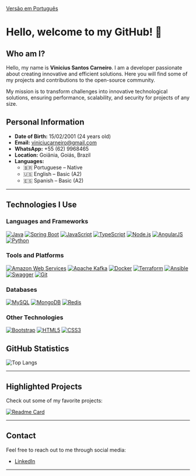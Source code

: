 [Versão em Português](README.md)

# Hello, welcome to my GitHub! 👋

## Who am I?
Hello, my name is **Vinicius Santos Carneiro**. I am a developer passionate about creating innovative and efficient solutions. Here you will find some of my projects and contributions to the open-source community.

My mission is to transform challenges into innovative technological solutions, ensuring performance, scalability, and security for projects of any size.

## Personal Information
- **Date of Birth:** 15/02/2001 (24 years old)
- **Email:** [viniciucarneiro@gmail.com](mailto:viniciucarneiro@gmail.com)
- **WhatsApp:** +55 (62) 9968465
- **Location:** Goiânia, Goiás, Brazil
- **Languages:**
  - 🇧🇷 Portuguese – Native
  - 🇺🇸 English – Basic (A2)
  - 🇪🇸 Spanish – Basic (A2)

---

## Technologies I Use

### Languages and Frameworks
[![Java](https://img.shields.io/badge/Java-007396?style=for-the-badge&logo=java&logoColor=white)](https://www.java.com/)
[![Spring Boot](https://img.shields.io/badge/Spring%20Boot-6DB33F?style=for-the-badge&logo=spring-boot&logoColor=white)](https://spring.io/projects/spring-boot)
[![JavaScript](https://img.shields.io/badge/JavaScript-F7DF1E?style=for-the-badge&logo=javascript&logoColor=black)](https://developer.mozilla.org/pt-BR/docs/Web/JavaScript)
[![TypeScript](https://img.shields.io/badge/TypeScript-007ACC?style=for-the-badge&logo=typescript&logoColor=white)](https://www.typescriptlang.org/)
[![Node.js](https://img.shields.io/badge/Node.js-339933?style=for-the-badge&logo=nodedotjs&logoColor=white)](https://nodejs.org/)
[![AngularJS](https://img.shields.io/badge/AngularJS-E23237?style=for-the-badge&logo=angularjs&logoColor=white)](https://angularjs.org/)
[![Python](https://img.shields.io/badge/Python-3776AB?style=for-the-badge&logo=python&logoColor=white)](https://www.python.org/)

### Tools and Platforms
[![Amazon Web Services](https://img.shields.io/badge/Amazon%20AWS-232F3E?style=for-the-badge&logo=amazon-aws&logoColor=white)](https://aws.amazon.com/)
[![Apache Kafka](https://img.shields.io/badge/Apache%20Kafka-231F20?style=for-the-badge&logo=apache-kafka&logoColor=white)](https://kafka.apache.org/)
[![Docker](https://img.shields.io/badge/Docker-2496ED?style=for-the-badge&logo=docker&logoColor=white)](https://www.docker.com/)
[![Terraform](https://img.shields.io/badge/Terraform-623CE4?style=for-the-badge&logo=terraform&logoColor=white)](https://www.terraform.io/)
[![Ansible](https://img.shields.io/badge/Ansible-EE0000?style=for-the-badge&logo=ansible&logoColor=white)](https://www.ansible.com/)
[![Swagger](https://img.shields.io/badge/Swagger-85EA2D?style=for-the-badge&logo=swagger&logoColor=black)](https://swagger.io/)
[![Git](https://img.shields.io/badge/Git-F05032?style=for-the-badge&logo=git&logoColor=white)](https://git-scm.com/)

### Databases
[![MySQL](https://img.shields.io/badge/MySQL-4479A1?style=for-the-badge&logo=mysql&logoColor=white)](https://www.mysql.com/)
[![MongoDB](https://img.shields.io/badge/MongoDB-4EA94B?style=for-the-badge&logo=mongodb&logoColor=white)](https://www.mongodb.com/)
[![Redis](https://img.shields.io/badge/Redis-DC382D?style=for-the-badge&logo=redis&logoColor=white)](https://redis.io/)

### Other Technologies
[![Bootstrap](https://img.shields.io/badge/Bootstrap-563D7C?style=for-the-badge&logo=bootstrap&logoColor=white)](https://getbootstrap.com/)
[![HTML5](https://img.shields.io/badge/HTML5-E34F26?style=for-the-badge&logo=html5&logoColor=white)](https://developer.mozilla.org/pt-BR/docs/Web/HTML)
[![CSS3](https://img.shields.io/badge/CSS3-1572B6?style=for-the-badge&logo=css3&logoColor=white)](https://developer.mozilla.org/pt-BR/docs/Web/CSS)

## GitHub Statistics

![Top Langs](https://github-readme-stats.vercel.app/api/top-langs/?username=ViniciuCarneiro&layout=compact&bg_color=transparent)

---

## Highlighted Projects

Check out some of my favorite projects:

[![Readme Card](https://github-readme-stats.vercel.app/api/pin/?username=ViniciuCarneiro&repo=secure-connect-api)](https://github.com/ViniciuCarneiro/secure-connect-api)

---

## Contact
Feel free to reach out to me through social media:

- [LinkedIn](https://www.linkedin.com/in/vinicius-santos-carneiro/)

---
